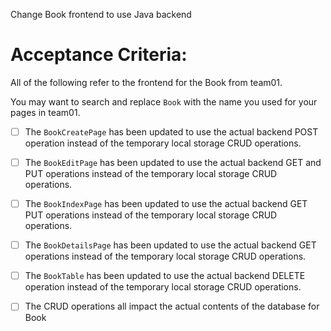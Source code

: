 Change Book frontend to use Java backend 

# Acceptance Criteria:

All of the following refer to the frontend for the Book from team01.

 You may want to search and replace `Book` with the name you used for your pages in team01.

- [ ] The `BookCreatePage` has been updated to use the actual backend POST operation instead of the temporary local storage CRUD operations.
- [ ] The `BookEditPage` has been updated to use the actual backend GET and PUT operations instead of the temporary local storage CRUD operations.
- [ ] The `BookIndexPage` has been updated to use the actual backend GET  PUT operations instead of the temporary local storage CRUD operations.
- [ ] The `BookDetailsPage` has been updated to use the actual backend GET operations instead of the temporary local storage CRUD operations.
- [ ] The `BookTable` has been updated to use the actual backend DELETE operation instead of the temporary local storage CRUD operations.
- [ ] The CRUD operations all impact the actual contents of the database for Book

